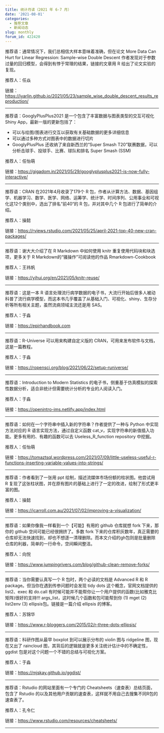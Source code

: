 ```yaml
---
title: 统计月读（2021 年 6-7 月）
date: '2021-08-01'
categories:
  - 推荐文章
  - 新闻动态
slug: monthly
forum_id: 422420
---
```


推荐语：通常情况下，我们总相信大样本意味着准确，但在论文 More Data Can Hurt for Linear Regression: Sample-wise Double Descent 作者发现对于参数过量的回归模型，会得到有悖于常理的结果，链接的文章用 R 给出了论文实验的复现。

推荐人：任焱

链接：https://iyarlin.github.io/2021/05/23/sample_wise_double_descent_results_reproduction/

---

推荐语：GooglyPlusPlus2021 是一个包含了丰富数据与图表类型的交互可视化 Shiny App，最新一版的更新包括了：

- 可以与绘图/图表进行交互以获取有关基础数据的更多详细信息
- 可以通过多种方式对图表中的数据进行切片
- GooglyPlusPlus 还收纳了来自新西兰的“Super Smash T20”联赛数据，可以分析击球手、投球手、比赛、球队和排名 Super Smash (SSM)

推荐人：任怡萌

链接：https://gigadom.in/2021/05/29/googlyplusplus2021-is-now-fully-interactive/

---

推荐语：CRAN 在2021年4月收录了179个 R 包，作者从计算方法、数据、基因组学、机器学习、数学、医学、网络、运筹学、统计学、时间序列、公用事业和可视化这12个类别中，选出了排名“前40“的 R 包，并对其中几个 R 包进行了简单的介绍。

推荐人：操懿

链接：https://rviews.rstudio.com/2021/05/25/april-2021-top-40-new-cran-packages/

---

推荐语：谢大大介绍了在 R Markdown 中如何使用 knitr 重复使用代码块和块选项，更多关于 R Markdown的“骚操作”可阅读他的作品 Rmarkdown-Cookbook

推荐人：王祎帆

链接：https://yihui.org/en/2021/05/knitr-reuse/

---

推荐语：这是一本 R 语言处理流行病学数据的电子书，大流行开始后很多人被动科普了流行病学模型，而这本书几乎覆盖了从基础入门、可视化、shiny、生存分析等所有相关主题，虽然流病领域主流还是用 SAS。

推荐人：于淼

链接：https://epirhandbook.com

---

推荐语：R-Universe 可以用来构建自定义版的 CRAN，可用来发布软件与文档，这是一篇教程。

推荐人：于淼

链接：https://ropensci.org/blog/2021/06/22/setup-runiverse/

---

推荐语：Introduction to Modern Statistics 的电子书，侧重基于仿真模拟的探索性数据分析，适合非统计但需要统计分析的专业的人阅读入门。

推荐人：于淼

链接：https://openintro-ims.netlify.app/index.html

---

推荐语：如何在一个字符串中插入新的字符串？作者提供了一种与 Python 中实现方法对应的 R 语言实现方法，通过自定义函数 cat_v，实现字符串的新值插入功能。更多有用的、有趣的函数可以去 Useless_R_function repository 中挖掘。

推荐人：任怡萌

链接：https://tomaztsql.wordpress.com/2021/07/09/little-useless-useful-r-functions-inserting-variable-values-into-strings/

---

推荐语：作者看到了一张用 ppt 绘制，描述流媒体市场份额的柱状图。他尝试用 R 复现了这张柱状图，并在原有图片的基础上进行了一定的改进，绘制了形式更丰富的图。

推荐人：操懿

链接：https://jcarroll.com.au/2021/07/02/improving-a-visualization/

---

推荐语：如果你像我一样看到一个【可能】有用的 github 仓库就想 fork 下来，那你的 github 空间可能已经很拥挤了。多数 fork 下来的仓库积灰数年，真正需要的仓库却无法快速找到，却也不想逐一清理删除。而本文介绍的gh包则是批量删除仓库的利器，简单的一行命令，空间瞬间整洁。

推荐人：向悦

链接：https://www.jumpingrivers.com/blog/github-clean-remove-forks/

---

推荐语：当你需要认真写一个 R 包时，两个必读的文档是 Advanced R 和 R package。但当你在遇到传参问题时会发现 tidy dots 这个概念，官网文档提供的 list2、exec 和 do.call 有时候可能并不能帮你让一个用户提供的函数(比如雅克比矩阵)很好的支持!!! args_list，这时候几个函数和包可能帮到你 (1) mget (2) list2env (3) ellipsis包。链接是一篇介绍 ellipsis 的博客。

推荐人：苏锦华

链接：https://www.r-bloggers.com/2015/02/r-three-dots-ellipsis/

---

推荐语：科研作图从最早 boxplot 到可以展示分布的 violin 图与 ridgeline 图，现在又出了 raincloud 图，其背后的逻辑就是更多关注统计估计中的不确定性，ggdist 包是对这个问题一个不错的总结与可视化方案。

推荐人：于淼

链接：https://mjskay.github.io/ggdist/

---

推荐语：Rstudio 的网站里面有一个专门的 Cheatsheets（速查表）总结页面，包含了 Rstudio 的以及其他用户贡献的速查表，这样就不用自己去搜集不同R包的速查表了。

推荐人：孔令仁

链接：https://www.rstudio.com/resources/cheatsheets/

---

